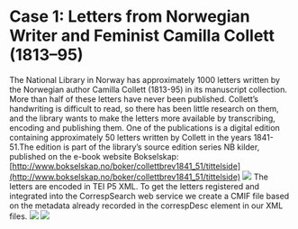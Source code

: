 # Case 1: Letters from Norwegian Writer and Feminist Camilla Collett (1813–95)
The National Library in Norway has approximately 1000 letters written by the Norwegian author Camilla Collett (1813-95) in its manuscript collection. More than half of these letters have never been published. Collett’s handwriting is difficult to read, so there has been little research on them, and the library wants to make the letters more available by transcribing, encoding and publishing them. One of the publications is a digital edition containing approximately 50 letters written by Collett in the years 1841-51.The edition is part of the library’s source edition series NB kilder, published on the e-book website Bokselskap: [http://www.bokselskap.no/boker/collettbrev1841_51/tittelside](http://www.bokselskap.no/boker/collettbrev1841_51/tittelside)
![](CC_BS.jpg)
The letters are encoded in TEI P5 XML. To get the letters registered and integrated into the CorrespSearch web service we create a CMIF file based on the metadata already recorded in the correspDesc element in our XML files.
![](TEI-CMIF.jpg)
![](correspDesc.jpg)
